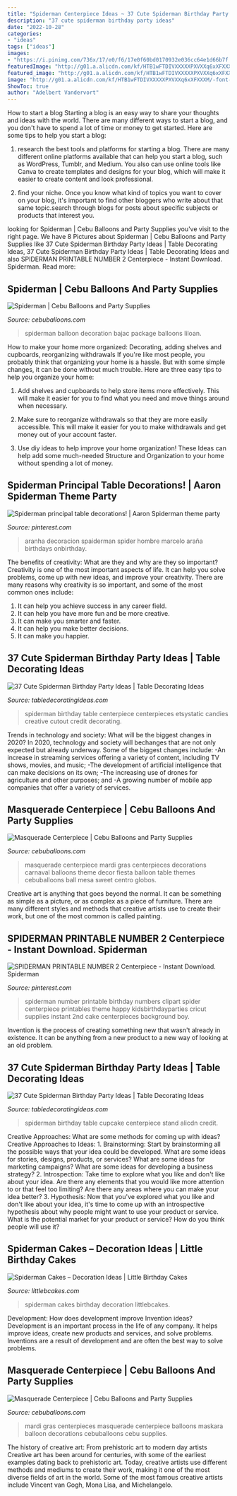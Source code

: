 ```yaml
---
title: "Spiderman Centerpiece Ideas ~ 37 Cute Spiderman Birthday Party Ideas"
description: "37 cute spiderman birthday party ideas"
date: "2022-10-28"
categories:
- "ideas"
tags: ["ideas"]
images:
- "https://i.pinimg.com/736x/17/e0/f6/17e0f60bd0170932e036cc64e1d66b7f.jpg?b=t"
featuredImage: "http://g01.a.alicdn.com/kf/HTB1wFTDIVXXXXXPXVXXq6xXFXXXM/-font-b-Spiderman-b-font-Theme-font-b-Birthday-b-font-Party-Cupcake-Stander-Cardboard.jpg"
featured_image: "http://g01.a.alicdn.com/kf/HTB1wFTDIVXXXXXPXVXXq6xXFXXXM/-font-b-Spiderman-b-font-Theme-font-b-Birthday-b-font-Party-Cupcake-Stander-Cardboard.jpg"
image: "http://g01.a.alicdn.com/kf/HTB1wFTDIVXXXXXPXVXXq6xXFXXXM/-font-b-Spiderman-b-font-Theme-font-b-Birthday-b-font-Party-Cupcake-Stander-Cardboard.jpg"
ShowToc: true
author: "Adelbert Vandervort"
---
```



How to start a blog
Starting a blog is an easy way to share your thoughts and ideas with the world. There are many different ways to start a blog, and you don't have to spend a lot of time or money to get started. Here are some tips to help you start a blog: 
1. research the best tools and platforms for starting a blog. There are many different online platforms available that can help you start a blog, such as WordPress, Tumblr, and Medium. You also can use online tools like Canva to create templates and designs for your blog, which will make it easier to create content and look professional. 

2. find your niche. Once you know what kind of topics you want to cover on your blog, it's important to find other bloggers who write about that same topic.search through blogs for posts about specific subjects or products that interest you.

	

		
looking for Spiderman | Cebu Balloons and Party Supplies you've visit to the right page. We have 8 Pictures about Spiderman | Cebu Balloons and Party Supplies like 37 Cute Spiderman Birthday Party Ideas | Table Decorating Ideas, 37 Cute Spiderman Birthday Party Ideas | Table Decorating Ideas and also SPIDERMAN PRINTABLE NUMBER 2 Centerpiece - Instant Download. Spiderman. Read more:
		
    
## Spiderman | Cebu Balloons And Party Supplies

<img loading=lazy src="http://www.cebuballoons.com/wp-content/uploads/2013/08/Spiderman-Balloon-Decoration-Package-at-Bajac-Liloan1.jpg" onerror="this.onerror=null;this.src='https://tse4.mm.bing.net/th?id=OIP.NXBRT5_Qdr1WRSnBguY-VQHaF_&amp;pid=15.1';" alt="Spiderman | Cebu Balloons and Party Supplies">

_Source: cebuballoons.com_

>spiderman balloon decoration bajac package balloons liloan. 

	

How to make your home more organized: Decorating, adding shelves and cupboards, reorganizing withdrawals
If you're like most people, you probably think that organizing your home is a hassle. But with some simple changes, it can be done without much trouble. Here are three easy tips to help you organize your home: 
1) Add shelves and cupboards to help store items more effectively. This will make it easier for you to find what you need and move things around when necessary.

2) Make sure to reorganize withdrawals so that they are more easily accessible. This will make it easier for you to make withdrawals and get money out of your account faster.

3) Use diy ideas to help improve your home organization! These Ideas can help add some much-needed Structure and Organization to your home without spending a lot of money.

    
## Spiderman Principal Table Decorations! | Aaron Spiderman Theme Party

<img loading=lazy src="https://s-media-cache-ak0.pinimg.com/736x/1a/fe/d1/1afed1ed7ba71747b44d1491f44ebb92.jpg" onerror="this.onerror=null;this.src='https://tse1.mm.bing.net/th?id=OIP.5xtSctGjiCPCw9x6Q8ExSQHaLH&amp;pid=15.1';" alt="Spiderman principal table decorations! | Aaron Spiderman theme party">

_Source: pinterest.com_

>aranha decoracion spaiderman spider hombre marcelo araña birthdays onbirthday. 

	

The benefits of creativity: What are they and why are they so important?
Creativity is one of the most important aspects of life. It can help you solve problems, come up with new ideas, and improve your creativity. There are many reasons why creativity is so important, and some of the most common ones include: 
1) It can help you achieve success in any career field.
2) It can help you have more fun and be more creative. 
3) It can make you smarter and faster. 
4) It can help you make better decisions. 
5) It can make you happier.

    
## 37 Cute Spiderman Birthday Party Ideas | Table Decorating Ideas

<img loading=lazy src="https://img0.etsystatic.com/067/0/7413361/il_fullxfull.760497884_njnj.jpg" onerror="this.onerror=null;this.src='https://tse2.mm.bing.net/th?id=OIP.ZfjtsiXrtitwgW1UZ8VVJAHaKX&amp;pid=15.1';" alt="37 Cute Spiderman Birthday Party Ideas | Table Decorating Ideas">

_Source: tabledecoratingideas.com_

>spiderman birthday table centerpiece centerpieces etsystatic candies creative cutout credit decorating. 

	

Trends in technology and society: What will be the biggest changes in 2020?
In 2020, technology and society will bechanges that are not only expected but already underway. 
Some of the biggest changes include: 
-An increase in streaming services offering a variety of content, including TV shows, movies, and music; 
-The development of artificial intelligence that can make decisions on its own; 
-The increasing use of drones for agriculture and other purposes; and 
-A growing number of mobile app companies that offer a variety of services.

    
## Masquerade Centerpiece | Cebu Balloons And Party Supplies

<img loading=lazy src="http://www.cebuballoons.com/wp-content/uploads/2013/08/Masquerade-Centerpiece.jpg" onerror="this.onerror=null;this.src='https://tse1.mm.bing.net/th?id=OIP.MzTNbLixTvIKH5sRTdsxqwHaNy&amp;pid=15.1';" alt="Masquerade Centerpiece | Cebu Balloons and Party Supplies">

_Source: cebuballoons.com_

>masquerade centerpiece mardi gras centerpieces decorations carnaval balloons theme decor fiesta balloon table themes cebuballoons ball mesa sweet centro globos. 

	

Creative art is anything that goes beyond the normal. It can be something as simple as a picture, or as complex as a piece of furniture. There are many different styles and methods that creative artists use to create their work, but one of the most common is called painting.

    
## SPIDERMAN PRINTABLE NUMBER 2 Centerpiece - Instant Download. Spiderman

<img loading=lazy src="https://i.pinimg.com/736x/17/e0/f6/17e0f60bd0170932e036cc64e1d66b7f.jpg?b=t" onerror="this.onerror=null;this.src='https://tse4.mm.bing.net/th?id=OIP.GG3NZzVFsCb4fdyq-hozJQHaJ4&amp;pid=15.1';" alt="SPIDERMAN PRINTABLE NUMBER 2 Centerpiece - Instant Download. Spiderman">

_Source: pinterest.com_

>spiderman number printable birthday numbers clipart spider centerpiece printables theme happy kidsbirthdayparties cricut supplies instant 2nd cake centerpieces background boy. 

	

Invention is the process of creating something new that wasn't already in existence. It can be anything from a new product to a new way of looking at an old problem. 

    
## 37 Cute Spiderman Birthday Party Ideas | Table Decorating Ideas

<img loading=lazy src="http://g01.a.alicdn.com/kf/HTB1wFTDIVXXXXXPXVXXq6xXFXXXM/-font-b-Spiderman-b-font-Theme-font-b-Birthday-b-font-Party-Cupcake-Stander-Cardboard.jpg" onerror="this.onerror=null;this.src='https://tse2.mm.bing.net/th?id=OIP.pSU9NYjAv9LrymLQwjHqcgHaJ3&amp;pid=15.1';" alt="37 Cute Spiderman Birthday Party Ideas | Table Decorating Ideas">

_Source: tabledecoratingideas.com_

>spiderman birthday table cupcake centerpiece stand alicdn credit. 

	

Creative Approaches: What are some methods for coming up with ideas?
Creative Approaches to Ideas: 1. Brainstorming: Start by brainstorming all the possible ways that your idea could be developed. What are some ideas for stories, designs, products, or services? What are some ideas for marketing campaigns? What are some ideas for developing a business strategy? 2. Introspection: Take time to explore what you like and don't like about your idea. Are there any elements that you would like more attention to or that feel too limiting? Are there any areas where you can make your idea better? 3. Hypothesis: Now that you've explored what you like and don't like about your idea, it's time to come up with an introspective hypothesis about why people might want to use your product or service. What is the potential market for your product or service? How do you think people will use it? 
    
## Spiderman Cakes – Decoration Ideas | Little Birthday Cakes

<img loading=lazy src="http://www.littlebcakes.com/wp-content/uploads/2013/08/Spiderman-Cakes-Pictures.jpg" onerror="this.onerror=null;this.src='https://tse4.mm.bing.net/th?id=OIP.z91AIm381GdKStOdfD0jCgHaEU&amp;pid=15.1';" alt="Spiderman Cakes – Decoration Ideas | Little Birthday Cakes">

_Source: littlebcakes.com_

>spiderman cakes birthday decoration littlebcakes. 

	

Development: How does development improve Invention ideas?
Development is an important process in the life of any company. It helps improve ideas, create new products and services, and solve problems. Inventions are a result of development and are often the best way to solve problems.

    
## Masquerade Centerpiece | Cebu Balloons And Party Supplies

<img loading=lazy src="http://www.cebuballoons.com/wp-content/uploads/2013/08/Maskara-Centerpieces.jpg" onerror="this.onerror=null;this.src='https://tse3.mm.bing.net/th?id=OIP.sjwMXyJEbSbMiClOYhiz-AHaEZ&amp;pid=15.1';" alt="Masquerade Centerpiece | Cebu Balloons and Party Supplies">

_Source: cebuballoons.com_

>mardi gras centerpieces masquerade centerpiece balloons maskara balloon decorations cebuballoons cebu supplies. 

	

The history of creative art: From prehistoric art to modern day artists
Creative art has been around for centuries, with some of the earliest examples dating back to prehistoric art. Today, creative artists use different methods and mediums to create their work, making it one of the most diverse fields of art in the world. Some of the most famous creative artists include Vincent van Gogh, Mona Lisa, and Michelangelo.

